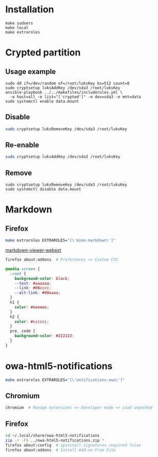 # Installation
```shell
make sudoers
make local
make extraroles
```

# Crypted partition

## Usage example
```shell
sudo dd if=/dev/random of=/root/luksKey bs=512 count=8
sudo cryptsetup luksAddKey /dev/sda3 /root/luksKey
ansible-playbook ../../makefiles/includeroles.yml \
  -e host=all -e list="['crypted']" -e dev=sda3 -e mnt=data
sudo systemctl enable data.mount
```

## Disable
```sh
sudo cryptsetup luksRemoveKey /dev/sda3 /root/luksKey
```

## Re-enable
```sh
sudo cryptsetup luksAddKey /dev/sda3 /root/luksKey
```

## Remove
```shell
sudo cryptsetup luksRemoveKey /dev/sda3 /root/luksKey
sudo systemctl disable data.mount
```

# Markdown

## Firefox
```sh
make extraroles EXTRAROLES="[\'mime-markdown\']"
```
[markdown-viewer-webext](https://addons.mozilla.org/en-US/firefox/addon/markdown-viewer-webext)
```sh
firefox about:addons  # Preferences => Custom CSS
```
```css
@media screen {
  :root {
    background-color: black;
    --text: #aaaaaa;
    --link: #00cccc;
    --alt-link: #00aaaa;
  }
  h1 {
    color: #eeeeee;
  }
  h2 {
    color: #cccccc;
  }
  pre, code {
    background-color: #222222;
  }
}
```

# owa-html5-notifications
```sh
make extraroles EXTRAROLES="[\'notifications-owa\']"
```

## Chromium
```sh
chromium  # Manage extensions => Developer mode => Load unpacked
```

## Firefox
```sh
cd ~/.local/share/owa-html5-notifications
zip -r -FS ../owa-html5-notifications.zip *
firefox about:config  # xpinstall.signatures.required false
firefox about:addons  # Install Add-on From File
```
